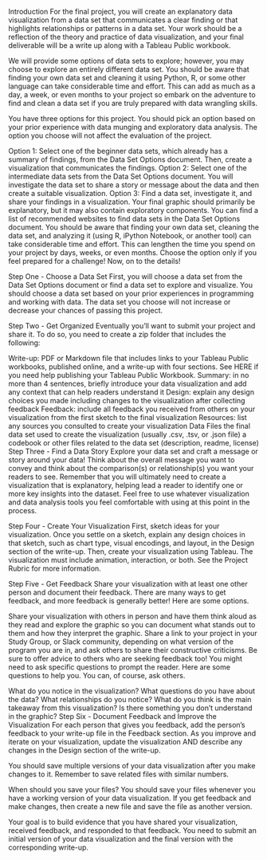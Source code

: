 Introduction
For the final project, you will create an explanatory data visualization from a data set that communicates a clear finding or that highlights relationships or patterns in a data set. Your work should be a reflection of the theory and practice of data visualization, and your final deliverable will be a write up along with a Tableau Public workbook.

We will provide some options of data sets to explore; however, you may choose to explore an entirely different data set. You should be aware that finding your own data set and cleaning it using Python, R, or some other language can take considerable time and effort. This can add as much as a day, a week, or even months to your project so embark on the adventure to find and clean a data set if you are truly prepared with data wrangling skills.

You have three options for this project. You should pick an option based on your prior experience with data munging and exploratory data analysis. The option you choose will not affect the evaluation of the project.

Option 1: Select one of the beginner data sets, which already has a summary of findings, from the Data Set Options document. Then, create a visualization that communicates the findings.
Option 2: Select one of the intermediate data sets from the Data Set Options document. You will investigate the data set to share a story or message about the data and then create a suitable visualization.
Option 3: Find a data set, investigate it, and share your findings in a visualization. Your final graphic should primarily be explanatory, but it may also contain exploratory components. You can find a list of recommended websites to find data sets in the Data Set Options document. You should be aware that finding your own data set, cleaning the data set, and analyzing it (using R, iPython Notebook, or another tool) can take considerable time and effort. This can lengthen the time you spend on your project by days, weeks, or even months. Choose the option only if you feel prepared for a challenge!
Now, on to the details!

Step One - Choose a Data Set
First, you will choose a data set from the Data Set Options document or find a data set to explore and visualize. You should choose a data set based on your prior experiences in programming and working with data. The data set you choose will not increase or decrease your chances of passing this project.

Step Two - Get Organized
Eventually you’ll want to submit your project and share it. To do so, you need to create a zip folder that includes the following:

Write-up: PDF or Markdown file that includes links to your Tableau Public workbooks, published online, and a write-up with four sections. See HERE if you need help publishing your Tableau Public Workbook.
Summary: in no more than 4 sentences, briefly introduce your data visualization and add any context that can help readers understand it
Design: explain any design choices you made including changes to the visualization after collecting feedback
Feedback: include all feedback you received from others on your visualization from the first sketch to the final visualization
Resources: list any sources you consulted to create your visualization
Data Files
the final data set used to create the visualization (usually .csv, .tsv, or .json file)
a codebook or other files related to the data set (description, readme, license)
Step Three - Find a Data Story
Explore your data set and craft a message or story around your data! Think about the overall message you want to convey and think about the comparison(s) or relationship(s) you want your readers to see. Remember that you will ultimately need to create a visualization that is explanatory, helping lead a reader to identify one or more key insights into the dataset. Feel free to use whatever visualization and data analysis tools you feel comfortable with using at this point in the process.

Step Four - Create Your Visualization
First, sketch ideas for your visualization. Once you settle on a sketch, explain any design choices in that sketch, such as chart type, visual encodings, and layout, in the Design section of the write-up. Then, create your visualization using Tableau. The visualization must include animation, interaction, or both. See the Project Rubric for more information.

Step Five - Get Feedback
Share your visualization with at least one other person and document their feedback. There are many ways to get feedback, and more feedback is generally better! Here are some options.

Share your visualization with others in person and have them think aloud as they read and explore the graphic so you can document what stands out to them and how they interpret the graphic.
Share a link to your project in your Study Group, or Slack community, depending on what version of the program you are in, and ask others to share their constructive criticisms. Be sure to offer advice to others who are seeking feedback too!
You might need to ask specific questions to prompt the reader. Here are some questions to help you. You can, of course, ask others.

What do you notice in the visualization?
What questions do you have about the data?
What relationships do you notice?
What do you think is the main takeaway from this visualization?
Is there something you don’t understand in the graphic?
Step Six - Document Feedback and Improve the Visualization
For each person that gives you feedback, add the person’s feedback to your write-up file in the Feedback section. As you improve and iterate on your visualization, update the visualization AND describe any changes in the Design section of the write-up.

You should save multiple versions of your data visualization after you make changes to it. Remember to save related files with similar numbers.

When should you save your files? You should save your files whenever you have a working version of your data visualization. If you get feedback and make changes, then create a new file and save the file as another version.

Your goal is to build evidence that you have shared your visualization, received feedback, and responded to that feedback. You need to submit an initial version of your data visualization and the final version with the corresponding write-up.
